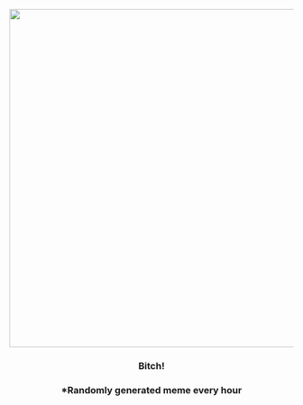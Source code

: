 <p align="center">
        <img src="https://i.redd.it/ionea5s6ws291.png" width="600" height="600">
        </p>
        <h3 align="center">Bitch!</h3>
        <h3 align="center">*Randomly generated meme every hour</h3>
    